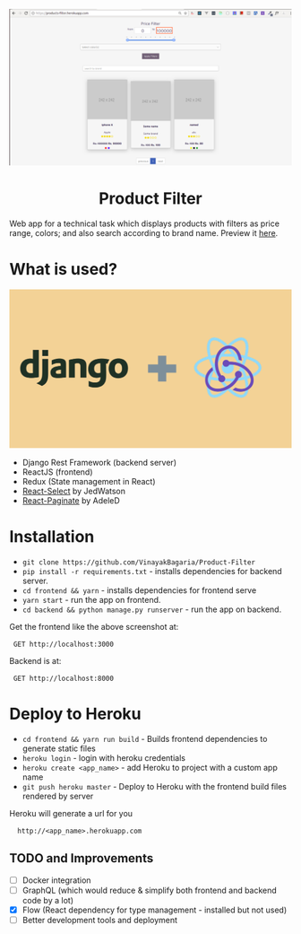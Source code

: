 ![Image](/mainpage.png)

<h1 align="center"> Product Filter </h1>

Web app for a technical task which displays products with filters as price range, colors; and also search according to brand name. Preview it [here](https://products-filter.herokuapp.com).

# What is used?

![Image](/drr.png)

* Django Rest Framework (backend server)
* ReactJS (frontend)
* Redux (State management in React)
* [React-Select](https://github.com/JedWatson/react-select) by JedWatson
* [React-Paginate](https://github.com/AdeleD/react-paginate) by AdeleD

# Installation

* `git clone https://github.com/VinayakBagaria/Product-Filter`
* `pip install -r requirements.txt` - installs dependencies for backend server.
* `cd frontend && yarn` - installs dependencies for frontend serve
* `yarn start` - run the app on frontend.
* `cd backend && python manage.py runserver` - run the app on backend.

Get the frontend like the above screenshot at:

     GET http://localhost:3000

Backend is at:

     GET http://localhost:8000

# Deploy to Heroku

* `cd frontend && yarn run build` - Builds frontend dependencies to generate static files
* `heroku login` - login with heroku credentials
* `heroku create <app_name>` - add Heroku to project with a custom app name
* `git push heroku master` - Deploy to Heroku with the frontend build files rendered by server

Heroku will generate a url for you

      http://<app_name>.herokuapp.com

## TODO and Improvements

* [ ] Docker integration
* [ ] GraphQL (which would reduce & simplify both frontend and backend code by a lot)
* [X] Flow (React dependency for type management - installed but not used)
* [ ] Better development tools and deployment
